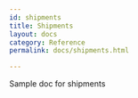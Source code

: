 ```yaml
---
id: shipments
title: Shipments
layout: docs
category: Reference
permalink: docs/shipments.html

---
```


Sample doc for shipments